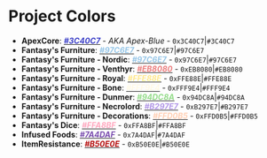 # Project Colors
- **ApexCore**: [<span style="color:#3C40C7">_**#3C40C7**_</span>](https://www.colorhexa.com/3C40C7) - _AKA Apex-Blue_ - `0x3C40C7`|`#3C40C7` 
- **Fantasy's Furniture**: [<span style="color:#97C6E7">_**#97C6E7**_</span>](https://www.colorhexa.com/97C6E7) - `0x97C6E7`|`#97C6E7`
- **Fantasy's Furniture - Nordic**: [<span style="color:#97C6E7">_**#97C6E7**_</span>](https://www.colorhexa.com/97C6E7) - `0x97C6E7`|`#97C6E7`
- **Fantasy's Furniture - Venthyr**: [<span style="color:#EB8080">_**#EB8080**_</span>](https://www.colorhexa.com/EB8080) - `0xEB8080`|`#EB8080`
- **Fantasy's Furniture - Royal**: [<span style="color:#FFE88E">_**#FFE88E**_</span>](https://www.colorhexa.com/FFE88E) - `0xFFE88E`|`#FFE88E`
- **Fantasy's Furniture - Bone**: [<span style="color:#FFF9E4">_**#FFF9E4**_</span>](https://www.colorhexa.com/FFF9E4) - `0xFFF9E4`|`#FFF9E4`
- **Fantasy's Furniture - Dunmer**: [<span style="color:#94DC8A">_**#94DC8A**_</span>](https://www.colorhexa.com/94DC8A) - `0x94DC8A`|`#94DC8A`
- **Fantasy's Furniture - Necrolord**: [<span style="color:#B297E7">_**#B297E7**_</span>](https://www.colorhexa.com/B297E7) - `0xB297E7`|`#B297E7`
- **Fantasy's Furniture - Decorations**: [<span style="color:#FFD0B5">_**#FFD0B5**_</span>](https://www.colorhexa.com/FFD0B5) - `0xFFD0B5`|`#FFD0B5`
- **Fantasy's Dice**: [<span style="color:#FFA8BF">_**#FFA8BF**_</span>](https://www.colorhexa.com/FFA8BF) - `0xFFA8BF`|`#FFA8BF`
- **Infused Foods**: [<span style="color:#7A4DAF">_**#7A4DAF**_</span>](https://www.colorhexa.com/7A4DAF) - `0x7A4DAF`|`#7A4DAF`
- **ItemResistance**: [<span style="color:#B50E0E">_**#B50E0E**_</span>](https://www.colorhexa.com/B50E0E) - `0xB50E0E`|`#B50E0E`
